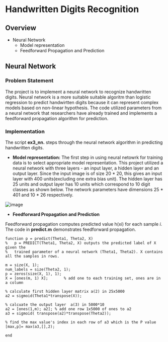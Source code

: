 # Handwritten Digits Recognition 

## Overview 
* Neural Network 
  * Model representation 
  * Feedforward Propagation and Prediction 
  
## Neural Network 
### Problem Statement 

The project is to implement a neural network to recognize handwritten digits. 
Neural network is a more suitable suitable algoritm than logistic regression to predict handwirtten digits 
because it can represent complex models based on non-linear hypothesis. The code utilized parameters from a neural network that researchers have already trained and implements a feedforward propagation algorithm for prediction.

### Implementation 
The script **ex3_nn.** steps through the neural network algorithm in predicting handwritten digits.
* **Model representation:** 
The first step in using neural netowrk for training data is to select appropriate model representation. This project
utilized a neural network with three layers - an input layer, a hidden layer and an output layer. Since the input image
is of size 20 * 20, this gives an input layer with 400 units(excluding one extra bias unit). The hidden layer has 25 units and output layer has 10 units which correspond to 10 digit classes as shown below. The network parameters have dimensions  25 * 401 and 10 * 26 respectively.

![image](https://user-images.githubusercontent.com/26426412/31361130-a0aa8312-ad06-11e7-8ead-3e7c2be2b888.png)

* **Feedforward Propagation and Prediction** 

Feedforward propagation computes predicted value h(xi) for each sample *i*. The code in **predict.m** demonstrates feedforward propagation.
```
function p = predict(Theta1, Theta2, X)
%   p = PREDICT(Theta1, Theta2, X) outputs the predicted label of X given the
%   trained parameter of a neural network (Theta1, Theta2). X contains all the samples in rows.

m = size(X, 1);
num_labels = size(Theta2, 1);
p = zeros(size(X, 1), 1);
X = [ones(m, 1) X];       % add one to each training set, ones are in a column 

% calculate first hidden layer matrix a(2) in 25x5000
a2 = sigmoid(Theta1*transpose(X));

% calcuate the output layer  a(3) in 5000*10 
a2 = [ones(1,m); a2]; % add one row 1x5000 of ones to a2 
a3 = sigmoid( transpose(a2)*transpose(Theta2));

% find the max value's index in each row of a3 which is the P value
[max,p]= max(a3,[],2);

end
```
